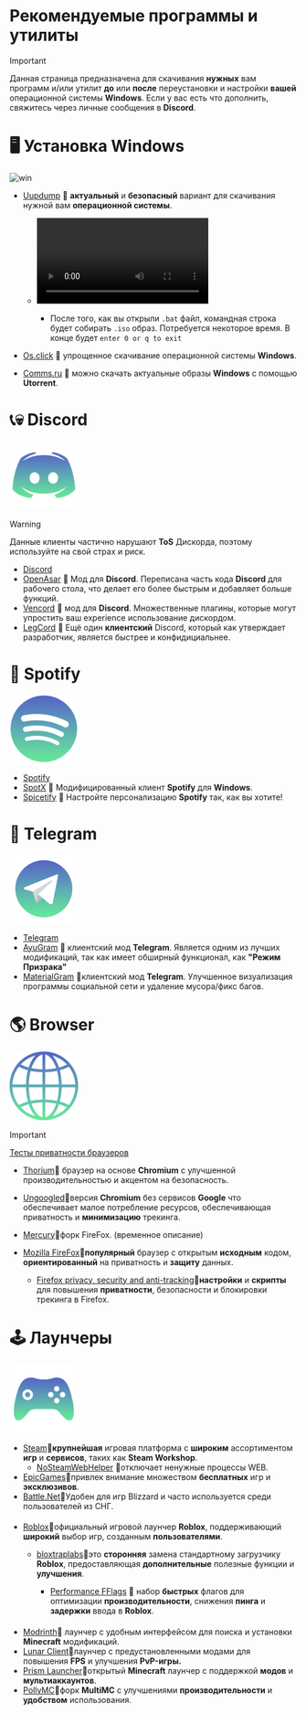 # Рекомендуемые программы и утилиты
> [!Important]
> Данная страница предназначена для скачивания **нужных** вам программ и/или утилит **до** или **после** переустановки и настройки **вашей** операционной системы **Windows**. Если у вас есть что дополнить, свяжитесь через личные сообщения в **Discord**.

# 🖥️ Установка Windows

![win](https://github.com/user-attachments/assets/a3f9f159-d6b7-4f07-bde2-8b811f16a8a6)

- [Uupdump](https://uupdump.net/) 🔸 **актуальный** и **безопасный** вариант для скачивания нужной вам **операционной системы**. 

  - ![Гайд по установке](https://github.com/Seniroad/Computer-RU-Setup-guide/blob/cf5c14d21d13b27921eae392ae1ccbbefa61316b/docs/uupdump_guide.mp4)

     - После того, как вы открыли `.bat` файл, командная строка будет собирать `.iso` образ. Потребуется некоторое время. В конце будет `enter 0 or q to exit`

- [Os.click](https://os.click/en) 🔸 упрощенное скачивание операционной системы **Windows**.
- [Comms.ru](https://www.comss.ru/page.php?id=10053) 🔸 можно скачать актуальные образы **Windows** с помощью **Utorrent**.


# 📞💀 Discord

![alt text](discord_update.png)

> [!WARNING]
> Данные клиенты частично нарушают **ToS** Дискорда, поэтому используйте на свой страх и риск.
- [Discord](https://discord.com/)
- [OpenAsar](https://openasar.dev/) 🔹 Мод для **Discord**. Переписана часть кода **Discord** для рабочего стола, что делает его более быстрым и добавляет больше функций.
- [Vencord](https://vencord.dev/) 🔹 мод для **Discord**. Множественные плагины, которые могут упростить ваш experience использование дискордом.
- [LegCord](https://legcord.app/) 🔹 Ещё один **клиентский** Discord, который как утверждает разработчик, является быстрее и конфидициальнее.

# 🎵 Spotify

![alt text](spotify.png)

- [Spotify](https://www.spotify.com/de-en/download/other/) 
- [SpotX](https://github.com/SpotX-Official/SpotX) 🔸 Модифицированный клиент **Spotify** для **Windows**.
- [Spicetify](https://spicetify.app/) 🔸 Настройте персонализацию **Spotify** так, как вы хотите!

# 📘 Telegram

![alt text](telegram120.png)

- [Telegram](https://desktop.telegram.org/)
- [AyuGram](https://github.com/AyuGram/AyuGramDesktop) 🔹 клиентский мод **Telegram**. Является одним из лучших модификаций, так как имеет обширный функционал, как **"Режим Призрака"**
- [MaterialGram](https://github.com/kukuruzka165/materialgram) 🔹клиентский мод **Telegram**. Улучшенное визуализация программы социальной сети и удаление мусора/фикс багов.

# 🌎 Browser

![alt text](browser.png)

> [!Important]
> [Тесты приватности браузеров](https://privacytests.org/) 

- [Thorium](https://www.majorgeeks.com/files/details/thorium_browser.html)🔸 браузер на основе **Chromium** с улучшенной производительностью и акцентом на безопасность.
- [Ungoogled](https://github.com/ungoogled-software/ungoogled-chromium-windows/releases)🔸версия **Chromium** без сервисов **Google** что обеспечивает малое потребление ресурсов, обеспечивающая приватность и **минимизацию** трекинга.
- [Mercury](https://github.com/Alex313031/Mercury/releases/tag/v.129.0.2)🔸форк FireFox. (временное описание)
- [Mozilla FireFox](https://www.mozilla.org/en-US/firefox/new/)🔸**популярный** браузер с открытым **исходным** кодом, **ориентированный** на приватность и **защиту** данных.

  - [Firefox privacy, security and anti-tracking](https://github.com/arkenfox/user.js)🔸**настройки** и **скрипты** для повышения **приватности**, безопасности и блокировки трекинга в Firefox.

# 🕹️ Лаунчеры

![alt text](gaming_logo.png)

- [Steam](https://store.steampowered.com/about/)🔹**крупнейшая** игровая платформа с **широким** ассортиментом **игр** и **сервисов**, таких как **Steam Workshop**.
  - [NoSteamWebHelper](https://github.com/Aetopia/NoSteamWebHelper) 🔹отключает ненужные процессы WEB.
- [EpicGames](https://store.epicgames.com/en-US/)🔹привлек внимание множеством **бесплатных** игр и **эксклюзивов**.
- [Battle.Net](https://us.shop.battle.net/ru-ru)🔹Удобен для игр Blizzard и часто используется среди пользователей из СНГ.
####
####
- [Roblox](https://www.roblox.com/)🔹официальный игровой лаунчер **Roblox**, поддерживающий **широкий** выбор игр, созданным **пользователями**.
  
  - [bloxtraplabs](https://github.com/bloxstraplabs/bloxstrap)🔹это **сторонняя** замена стандартному загрузчику **Roblox**, предоставляющая **дополнительные** полезные функции и **улучшения**.
  
    - [Performance FFlags](https://gitlab.com/kjwl/roblox-client-optimizer/-/blob/performance-fflags/README.md#performance-fflags) 🔹 набор **быстрых** флагов для оптимизации **производительности**, снижения **пинга** и **задержки** ввода в **Roblox**.
####
####
- [Modrinth](https://modrinth.com/)🔹 лаунчер с удобным интерфейсом для поиска и установки **Minecraft** модификаций.
- [Lunar Client](https://www.lunarclient.com/)🔹лаунчер с предустановленными модами для повышения **FPS** и улучшения **PvP-игры.**
- [Prism Launcher](https://prismlauncher.org/)🔹открытый **Minecraft** лаунчер с поддержкой **модов** и **мультиаккаунтов**.
- [PollyMC](https://github.com/fn2006/PollyMC)🔹форк **MultiMC** с улучшениями **производительности** и **удобством** использования.